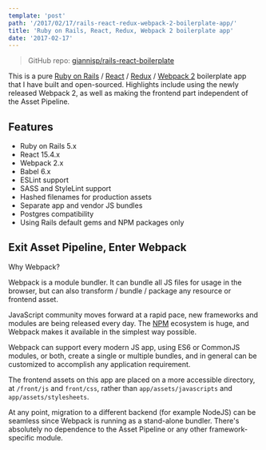 ```yaml
---
template: 'post'
path: '/2017/02/17/rails-react-redux-webpack-2-boilerplate-app/'
title: 'Ruby on Rails, React, Redux, Webpack 2 boilerplate app'
date: '2017-02-17'
---
```


> GitHub repo: <a href="https://github.com/giannisp/rails-react-boilerplate">giannisp/rails-react-boilerplate</a>

This is a pure [Ruby on Rails](http://rubyonrails.org/) / [React](https://facebook.github.io/react/) / [Redux](https://github.com/reactjs/redux) / [Webpack 2](https://webpack.github.io/) boilerplate app that I have built and open-sourced. Highlights include using the newly released Webpack 2, as well as making the frontend part independent of the Asset Pipeline.

## Features

- Ruby on Rails 5.x
- React 15.4.x
- Webpack 2.x
- Babel 6.x
- ESLint support
- SASS and StyleLint support
- Hashed filenames for production assets
- Separate app and vendor JS bundles
- Postgres compatibility
- Using Rails default gems and NPM packages only

## Exit Asset Pipeline, Enter Webpack

Why Webpack?

Webpack is a module bundler. It can bundle all JS files for usage in the browser, but can also transform / bundle / package any resource or frontend asset.

JavaScript community moves forward at a rapid pace, new frameworks and modules are being released every day. The [NPM](https://www.npmjs.com/) ecosystem is huge, and Webpack makes it available in the simplest way possible.

Webpack can support every modern JS app, using ES6 or CommonJS modules, or both, create a single or multiple bundles, and in general can be customized to accomplish any application requirement.

The frontend assets on this app are placed on a more accessible directory, at `/front/js` and `front/css`, rather than `app/assets/javascripts` and `app/assets/stylesheets`.

At any point, migration to a different backend (for example NodeJS) can be seamless since Webpack is running as a stand-alone bundler. There's absolutely no dependence to the Asset Pipeline or any other framework-specific module.
